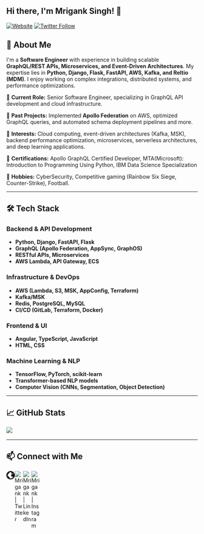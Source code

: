 ## Hi there, I'm Mrigank Singh! 👋

[![Website](https://img.shields.io/website?label=mriganksingh.com&style=for-the-badge&url=https://mriganksingh10.github.io/mriganksingh10/)](https://mriganksingh10.github.io/mriganksingh10/)
[![Twitter Follow](https://img.shields.io/twitter/follow/mrigank105?color=1DA1F2&logo=twitter&style=for-the-badge)](https://twitter.com/intent/follow?original_referer=https%3A%2F%2Fgithub.com%2Fmrigank105&screen_name=mrigank105)

## 🚀 About Me

I'm a **Software Engineer** with experience in building scalable **GraphQL/REST APIs, Microservices, and Event-Driven Architectures**. My expertise lies in **Python, Django, Flask, FastAPI, AWS, Kafka, and Reltio (MDM)**. I enjoy working on complex integrations, distributed systems, and performance optimizations.

🔹 **Current Role:** Senior Software Engineer, specializing in GraphQL API development and cloud infrastructure.

🔹 **Past Projects:** Implemented **Apollo Federation** on AWS, optimized GraphQL queries, and automated schema deployment pipelines and more.

🔹 **Interests:**  Cloud computing, event-driven architectures (Kafka, MSK), backend performance optimization, microservices, serverless architectures, and deep learning applications.

🔹 **Certifications:** Apollo GraphQL Certified Developer, MTA(Microsoft): Introduction to Programming Using Python, IBM Data Science Specialization

🔹 **Hobbies:** CyberSecurity, Competitive gaming (Rainbow Six Siege, Counter-Strike), Football.

---

## 🛠️ Tech Stack

### **Backend & API Development**
- **Python, Django, FastAPI, Flask**
- **GraphQL (Apollo Federation, AppSync, GraphOS)**
- **RESTful APIs, Microservices**
- **AWS Lambda, API Gateway, ECS**

### **Infrastructure & DevOps**
- **AWS (Lambda, S3, MSK, AppConfig, Terraform)**
- **Kafka/MSK**
- **Redis, PostgreSQL, MySQL**
- **CI/CD (GitLab, Terraform, Docker)**

### **Frontend & UI**
- **Angular, TypeScript, JavaScript**
- **HTML, CSS**

### **Machine Learning & NLP**
- **TensorFlow, PyTorch, scikit-learn**
- **Transformer-based NLP models**
- **Computer Vision (CNNs, Segmentation, Object Detection)**

---

## 📈 GitHub Stats

<img src="https://github-readme-stats.vercel.app/api?username=MrigankSingh10&&show_icons=true&title_color=ffffff&icon_color=bb2acf&text_color=daf7dc&bg_color=151515">

---

## 📫 Connect with Me

[<img align="left" alt="Website" width="22px" src="https://raw.githubusercontent.com/iconic/open-iconic/master/svg/globe.svg" />][website]
[<img align="left" alt="Mrigank | Twitter" width="22px" src="https://cdn.jsdelivr.net/npm/simple-icons@v3/icons/twitter.svg" />][twitter]
[<img align="left" alt="Mrigank | LinkedIn" width="22px" src="https://cdn.jsdelivr.net/npm/simple-icons@v3/icons/linkedin.svg" />][linkedin]
[<img align="left" alt="Mrigank | Instagram" width="22px" src="https://cdn.jsdelivr.net/npm/simple-icons@v3/icons/instagram.svg" />][instagram]

[website]: https://mriganksingh10.github.io/mriganksingh10/
[twitter]: https://twitter.com/mrigank105
[linkedin]: https://www.linkedin.com/in/mrigank-singh-8a3236150/
[instagram]: https://www.instagram.com/mrigank_singh313/
